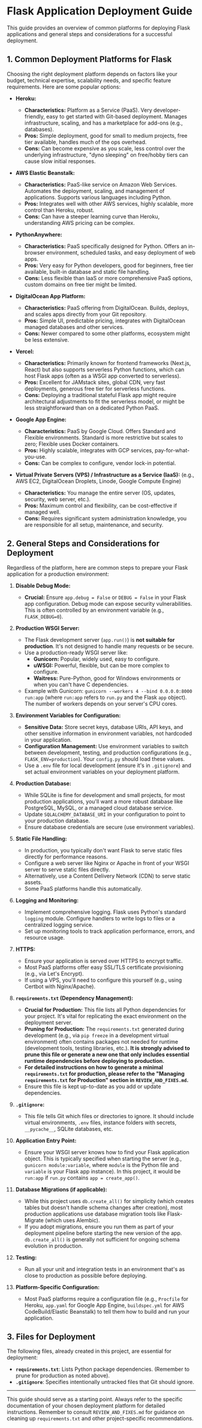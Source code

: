 # Flask Application Deployment Guide

This guide provides an overview of common platforms for deploying Flask applications and general steps and considerations for a successful deployment.

## 1. Common Deployment Platforms for Flask

Choosing the right deployment platform depends on factors like your budget, technical expertise, scalability needs, and specific feature requirements. Here are some popular options:

*   **Heroku:**
    *   **Characteristics:** Platform as a Service (PaaS). Very developer-friendly, easy to get started with Git-based deployment. Manages infrastructure, scaling, and has a marketplace for add-ons (e.g., databases).
    *   **Pros:** Simple deployment, good for small to medium projects, free tier available, handles much of the ops overhead.
    *   **Cons:** Can become expensive as you scale, less control over the underlying infrastructure, "dyno sleeping" on free/hobby tiers can cause slow initial responses.

*   **AWS Elastic Beanstalk:**
    *   **Characteristics:** PaaS-like service on Amazon Web Services. Automates the deployment, scaling, and management of applications. Supports various languages including Python.
    *   **Pros:** Integrates well with other AWS services, highly scalable, more control than Heroku, robust.
    *   **Cons:** Can have a steeper learning curve than Heroku, understanding AWS pricing can be complex.

*   **PythonAnywhere:**
    *   **Characteristics:** PaaS specifically designed for Python. Offers an in-browser environment, scheduled tasks, and easy deployment of web apps.
    *   **Pros:** Very easy for Python developers, good for beginners, free tier available, built-in database and static file handling.
    *   **Cons:** Less flexible than IaaS or more comprehensive PaaS options, custom domains on free tier might be limited.

*   **DigitalOcean App Platform:**
    *   **Characteristics:** PaaS offering from DigitalOcean. Builds, deploys, and scales apps directly from your Git repository.
    *   **Pros:** Simple UI, predictable pricing, integrates with DigitalOcean managed databases and other services.
    *   **Cons:** Newer compared to some other platforms, ecosystem might be less extensive.

*   **Vercel:**
    *   **Characteristics:** Primarily known for frontend frameworks (Next.js, React) but also supports serverless Python functions, which can host Flask apps (often as a WSGI app converted to serverless).
    *   **Pros:** Excellent for JAMstack sites, global CDN, very fast deployments, generous free tier for serverless functions.
    *   **Cons:** Deploying a traditional stateful Flask app might require architectural adjustments to fit the serverless model, or might be less straightforward than on a dedicated Python PaaS.

*   **Google App Engine:**
    *   **Characteristics:** PaaS by Google Cloud. Offers Standard and Flexible environments. Standard is more restrictive but scales to zero; Flexible uses Docker containers.
    *   **Pros:** Highly scalable, integrates with GCP services, pay-for-what-you-use.
    *   **Cons:** Can be complex to configure, vendor lock-in potential.

*   **Virtual Private Servers (VPS) / Infrastructure as a Service (IaaS):** (e.g., AWS EC2, DigitalOcean Droplets, Linode, Google Compute Engine)
    *   **Characteristics:** You manage the entire server (OS, updates, security, web server, etc.).
    *   **Pros:** Maximum control and flexibility, can be cost-effective if managed well.
    *   **Cons:** Requires significant system administration knowledge, you are responsible for all setup, maintenance, and security.

## 2. General Steps and Considerations for Deployment

Regardless of the platform, here are common steps to prepare your Flask application for a production environment:

1.  **Disable Debug Mode:**
    *   **Crucial:** Ensure `app.debug = False` or `DEBUG = False` in your Flask app configuration. Debug mode can expose security vulnerabilities. This is often controlled by an environment variable (e.g., `FLASK_DEBUG=0`).

2.  **Production WSGI Server:**
    *   The Flask development server (`app.run()`) is **not suitable for production**. It's not designed to handle many requests or be secure.
    *   Use a production-ready WSGI server like:
        *   **Gunicorn:** Popular, widely used, easy to configure.
        *   **uWSGI:** Powerful, flexible, but can be more complex to configure.
        *   **Waitress:** Pure-Python, good for Windows environments or when you can't have C dependencies.
    *   Example with Gunicorn: `gunicorn --workers 4 --bind 0.0.0.0:8000 run:app` (where `run:app` refers to `run.py` and the Flask `app` object). The number of workers depends on your server's CPU cores.

3.  **Environment Variables for Configuration:**
    *   **Sensitive Data:** Store secret keys, database URIs, API keys, and other sensitive information in environment variables, not hardcoded in your application.
    *   **Configuration Management:** Use environment variables to switch between development, testing, and production configurations (e.g., `FLASK_ENV=production`). Your `config.py` should load these values.
    *   Use a `.env` file for local development (ensure it's in `.gitignore`) and set actual environment variables on your deployment platform.

4.  **Production Database:**
    *   While SQLite is fine for development and small projects, for most production applications, you'll want a more robust database like PostgreSQL, MySQL, or a managed cloud database service.
    *   Update `SQLALCHEMY_DATABASE_URI` in your configuration to point to your production database.
    *   Ensure database credentials are secure (use environment variables).

5.  **Static File Handling:**
    *   In production, you typically don't want Flask to serve static files directly for performance reasons.
    *   Configure a web server like Nginx or Apache in front of your WSGI server to serve static files directly.
    *   Alternatively, use a Content Delivery Network (CDN) to serve static assets.
    *   Some PaaS platforms handle this automatically.

6.  **Logging and Monitoring:**
    *   Implement comprehensive logging. Flask uses Python's standard `logging` module. Configure handlers to write logs to files or a centralized logging service.
    *   Set up monitoring tools to track application performance, errors, and resource usage.

7.  **HTTPS:**
    *   Ensure your application is served over HTTPS to encrypt traffic.
    *   Most PaaS platforms offer easy SSL/TLS certificate provisioning (e.g., via Let's Encrypt).
    *   If using a VPS, you'll need to configure this yourself (e.g., using Certbot with Nginx/Apache).

8.  **`requirements.txt` (Dependency Management):**
    *   **Crucial for Production:** This file lists all Python dependencies for your project. It's vital for replicating the exact environment on the deployment server.
    *   **Pruning for Production:** The `requirements.txt` generated during development (e.g., via `pip freeze` in a development virtual environment) often contains packages not needed for runtime (development tools, testing libraries, etc.). **It is strongly advised to prune this file or generate a new one that only includes essential runtime dependencies before deploying to production.**
    *   **For detailed instructions on how to generate a minimal `requirements.txt` for production, please refer to the "Managing `requirements.txt` for Production" section in `REVIEW_AND_FIXES.md`.**
    *   Ensure this file is kept up-to-date as you add or update dependencies.

9.  **`.gitignore`:**
    *   This file tells Git which files or directories to ignore. It should include virtual environments, `.env` files, instance folders with secrets, `__pycache__`, SQLite databases, etc.

10. **Application Entry Point:**
    *   Ensure your WSGI server knows how to find your Flask application object. This is typically specified when starting the server (e.g., `gunicorn module:variable`, where `module` is the Python file and `variable` is your Flask app instance). In this project, it would be `run:app` if `run.py` contains `app = create_app()`.

11. **Database Migrations (if applicable):**
    *   While this project uses `db.create_all()` for simplicity (which creates tables but doesn't handle schema changes after creation), most production applications use database migration tools like Flask-Migrate (which uses Alembic).
    *   If you adopt migrations, ensure you run them as part of your deployment pipeline before starting the new version of the app. `db.create_all()` is generally not sufficient for ongoing schema evolution in production.

12. **Testing:**
    *   Run all your unit and integration tests in an environment that's as close to production as possible before deploying.

13. **Platform-Specific Configuration:**
    *   Most PaaS platforms require a configuration file (e.g., `Procfile` for Heroku, `app.yaml` for Google App Engine, `buildspec.yml` for AWS CodeBuild/Elastic Beanstalk) to tell them how to build and run your application.

## 3. Files for Deployment

The following files, already created in this project, are essential for deployment:

*   **`requirements.txt`**: Lists Python package dependencies. (Remember to prune for production as noted above).
*   **`.gitignore`**: Specifies intentionally untracked files that Git should ignore.

---

This guide should serve as a starting point. Always refer to the specific documentation of your chosen deployment platform for detailed instructions.
Remember to consult `REVIEW_AND_FIXES.md` for guidance on cleaning up `requirements.txt` and other project-specific recommendations.
